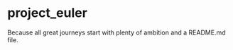 project_euler
=============

Because all great journeys start with plenty of ambition and a README.md file.
